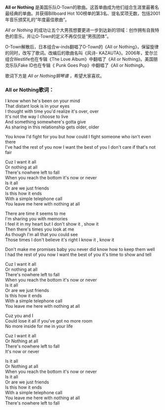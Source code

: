 

**All or Nothing** 是美国乐队O-Town的歌曲。这首单曲成为他们组合生涯里最著名最经典的单曲。并获得Billboard Hot
100榜单的第3名、提名奖项无数，包括2001年音乐颁奖礼的“年度最佳歌曲”。

_All or Nothing_ 的成功让五个大男孩想要更进一步到达新的领域：创作拥有自我特色的音乐。并让O-Town的定义不再仅仅是“男孩团体”。

O-Town解散后，日本组合w-inds翻唱了O-Town的《All or Nothing》，保留旋律的同时，改写了歌词。改编后的歌曲名叫《风诗-
KAZAUTA》。2006年，爱尔兰组合Westlife也在专辑《The Love Album》中翻唱了《All or
Nothing》。美国朋克乐队Fake ID也在专辑《 Punk Goes Pop》中翻唱了《All or Nothing》。

歌词下方是 _All or Nothing钢琴谱_ ，希望大家喜欢。

### All or Nothing歌词：

I know when he's been on your mind  
That distant look is in your eyes  
I thought with time you'd realize it's over, over  
It's not the way I choose to live  
And something somewhere's gotta give  
As sharing in this relationship gets older, older

You know I'd fight for you but how could I fight someone who isn't even there  
I've had the rest of you now I want the best of you I don't care if that's not
fair

Cuz I want it all  
Or nothing at all  
There's nowhere left to fall  
When you reach the bottom it's now or never  
Is it all  
Or are we just friends  
Is this how it ends  
With a simple telephone call  
You leave me here with nothing at all

There are time it seems to me  
I'm sharing you with memories  
I feel it in my heart but I don't show it , show it  
Then there's times you look at me  
As though I'm all that you could see  
Those times I don't believe it's right I know it , know it

Don't make me promises baby you never did know how to keep them well  
I had the rest of you now I want the best of you it's time to show and tell

Cuz I want it all  
Or nothing at all  
There's nowhere left to fall  
When you reach the bottom it's now or never  
Is it all  
Or are we just friends  
Is this how it ends  
With a simple telephone call  
You leave me here with nothing at all

Cuz you and I  
Could lose it all if you've got no more room  
No more inside for me in your life

Cuz I want it all  
Or Nothing at all  
There's nowhere left to fall  
It's now or never

Is it all  
Or Nothing at all  
When you reach the bottom it's now or never  
Is it all  
Or are we just friends  
Is this how it ends  
With a simple telephone call  
You leave me here with nothing at all  
There's nowhere left to fall

